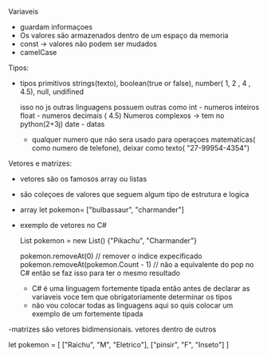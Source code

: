 Variaveis

 - guardam informaçoes
 - Os valores são armazenados dentro de um espaço da memoria
 - const -> valores não podem ser mudados
 - camelCase

 Tipos:

 - tipos primitivos
   strings(texto), boolean(true or false), number( 1, 2 , 4 , 4.5), null, undifined

   isso no js outras linguagens possuem outras como
   int - numeros inteiros
   float - numeros decimais ( 4.5)
   Numeros complexos -> tem no python(2+3j)
   date - datas

   - qualquer numero que não sera usado para operaçoes matematicas( como numero de telefone), deixar como texto( "27-99954-4354")

Vetores e matrizes:

- vetores são os famosos array ou listas
- são coleçoes de valores que seguem algum tipo de estrutura e logica
- array let pokemon= ["bulbassaur", "charmander"]

- exemplo de vetores no C#
  
  List<string> pokemon = new List<string>() {"Pikachu", "Charmander"}

  pokemon.removeAt(0) // remover o indice expecificado
  pokemon.removeAt(pokemon.Count - 1) // não a equivalente do pop no C# então se faz isso para ter o mesmo resultado

  - C# é uma linguagem fortemente tipada então antes de declarar as variaveis voce tem que obrigatoriamente determinar os tipos
  - não vou colocar todas as linguagens aqui so quis colocar um exemplo de um fortemente tipada

-matrizes
  são vetores bidimensionais. vetores dentro de outros

  let pokemon = [
    ["Raichu", "M", "Eletrico"],
    ["pinsir", "F", "Inseto"]
    ]